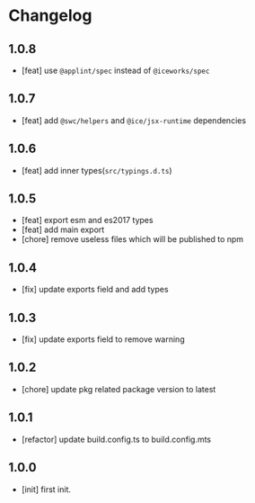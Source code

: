 # Changelog

## 1.0.8

- [feat] use `@applint/spec` instead of `@iceworks/spec`

## 1.0.7

- [feat] add `@swc/helpers` and `@ice/jsx-runtime` dependencies

## 1.0.6

- [feat] add inner types(`src/typings.d.ts`)

## 1.0.5

- [feat] export esm and es2017 types
- [feat] add main export
- [chore] remove useless files which will be published to npm

## 1.0.4

- [fix] update exports field and add types

## 1.0.3

- [fix] update exports field to remove warning

## 1.0.2

- [chore] update pkg related package version to latest

## 1.0.1

- [refactor] update build.config.ts to build.config.mts

## 1.0.0

- [init] first init.
